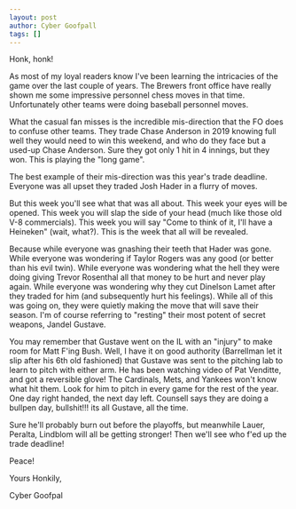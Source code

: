 ```yaml
---
layout: post
author: Cyber Goofpall
tags: []
---
```


Honk, honk!

As most of my loyal readers know I've been learning the intricacies of the game over the last couple of years. The Brewers front office have really shown me some impressive personnel chess moves in that time. Unfortunately other teams were doing baseball personnel moves.

What the casual fan misses is the incredible mis-direction that the FO does to confuse other teams. They trade Chase Anderson in 2019 knowing full well they would need to win this weekend, and who do they face but a used-up Chase Anderson. Sure they got only 1 hit in 4 innings, but they won. This is playing the "long game".

The best example of their mis-direction was this year's trade deadline. Everyone was all upset they traded Josh Hader in a flurry of moves.

But this week you'll see what that was all about. This week your eyes will be opened. This week you will slap the side of your head (much like those old V-8 commercials). This week you will say "Come to think of it, I'll have a Heineken" (wait, what?). This is the week that all will be revealed.

Because while everyone was gnashing their teeth that Hader was gone. While everyone was wondering if Taylor Rogers was any good (or better than his evil twin). While everyone was wondering what the hell they were doing giving Trevor Rosenthal all that money to be hurt and never play again. While everyone was wondering why they cut Dinelson Lamet after they traded for him (and subsequently hurt his feelings). While all of this was going on, they were quietly making the move that will save their season. I'm of course referring to "resting" their most potent of secret weapons, Jandel Gustave.

You may remember that Gustave went on the IL with an "injury" to make room for Matt F'ing Bush. Well, I have it on good authority (Barrellman let it slip after his 6th old fashioned) that Gustave was sent to the pitching lab to learn to pitch with either arm. He has been watching video of Pat Venditte, and got a reversible glove! The Cardinals, Mets, and Yankees won't know what hit them. Look for him to pitch in every game for the rest of the year. One day right handed, the next day left. Counsell says they are doing a bullpen day, bullshit!!! its all Gustave, all the time.

Sure he'll probably burn out before the playoffs, but meanwhile Lauer, Peralta, Lindblom will all be getting stronger! Then we'll see who f'ed up the trade deadline!

Peace!

Yours Honkily,

Cyber Goofpal